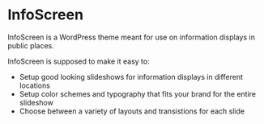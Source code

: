 InfoScreen
==========

InfoScreen is a WordPress theme meant for use on information displays in public places.

InfoScreen is supposed to make it easy to:
* Setup good looking slideshows for information displays in different locations
* Setup color schemes and typography that fits your brand for the entire slideshow
* Choose between a variety of layouts and transistions for each slide
